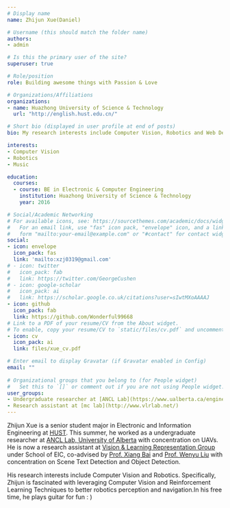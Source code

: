 ```yaml
---
# Display name
name: Zhijun Xue(Daniel)

# Username (this should match the folder name)
authors:
- admin

# Is this the primary user of the site?
superuser: true

# Role/position
role: Building awesome things with Passion & Love

# Organizations/Affiliations
organizations:
- name: Huazhong University of Science & Technology
  url: "http://english.hust.edu.cn/"

# Short bio (displayed in user profile at end of posts)
bio: My research interests include Computer Vision, Robotics and Web Development

interests:
- Computer Vision
- Robotics
- Music

education:
  courses:
  - course: BE in Electronic & Computer Engineering
    institution: Huazhong University of Science & Technology
    year: 2016

# Social/Academic Networking
# For available icons, see: https://sourcethemes.com/academic/docs/widgets/#icons
#   For an email link, use "fas" icon pack, "envelope" icon, and a link in the
#   form "mailto:your-email@example.com" or "#contact" for contact widget.
social:
- icon: envelope
  icon_pack: fas
  link: 'mailto:xzj0319@gmail.com' 
# - icon: twitter
#   icon_pack: fab
#   link: https://twitter.com/GeorgeCushen
# - icon: google-scholar
#   icon_pack: ai
#   link: https://scholar.google.co.uk/citations?user=sIwtMXoAAAAJ
- icon: github
  icon_pack: fab
  link: https://github.com/Wonderful99668
# Link to a PDF of your resume/CV from the About widget.
# To enable, copy your resume/CV to `static/files/cv.pdf` and uncomment the lines below.  
- icon: cv
  icon_pack: ai
  link: files/xue_cv.pdf

# Enter email to display Gravatar (if Gravatar enabled in Config)
email: ""
  
# Organizational groups that you belong to (for People widget)
#   Set this to `[]` or comment out if you are not using People widget.  
user_groups:
- Undergraduate researcher at [ANCL Lab](https://www.ualberta.ca/engineering/research/groups/applied-nonlinear-controls-lab)
- Research assistant at [mc lab](http://www.vlrlab.net/)
---
```


Zhijun Xue is a senior student major in Electronic and Information Engineering at [HUST](http://english.hust.edu.cn/). This summer, he worked as a undergraduate researcher at [ANCL Lab, University of Alberta](https://www.ualberta.ca/engineering/research/groups/applied-nonlinear-controls-lab) with concentration on UAVs. He is now a research assistant at [Vision & Learning Representation Group](http://www.vlrlab.net/) under School of EIC, co-advised by [Prof. Xiang Bai](http://cloud.eic.hust.edu.cn:8071/~xbai/) and [Prof. Wenyu Liu](https://scholar.google.com.hk/citations?user=hVjCC4AAAAAJ&hl=en) with concentration on Scene Text Detection and Object Detection.

His research interests include Computer Vision and Robotics. Specifically, Zhijun is fascinated with leveraging Computer Vision and Reinforcement Learning Techniques to better robotics perception and navigation.In his free time, he plays guitar for fun : )
